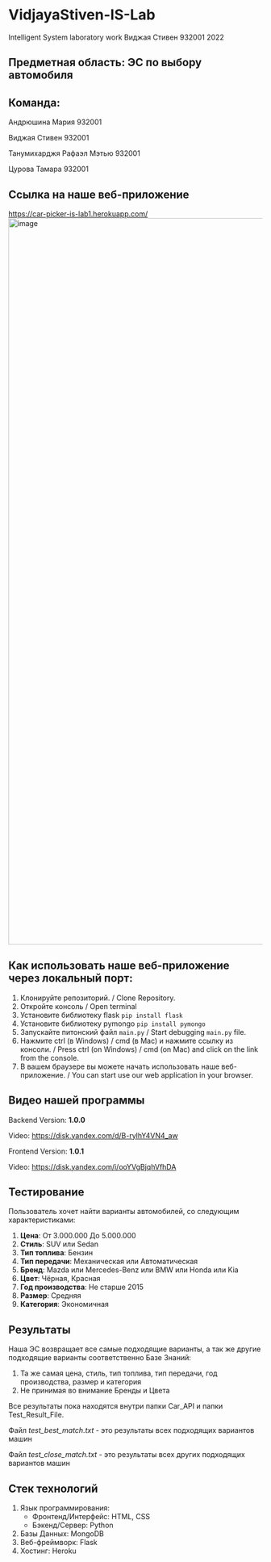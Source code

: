 # VidjayaStiven-IS-Lab
Intelligent System laboratory work
Виджая Стивен 932001 2022

## Предметная область: ЭС по выбору автомобиля
## Команда:
Андрюшина Мария 932001

Виджая Стивен 932001

Танумихарджя Рафаэл Мэтью 932001

Цурова Тамара 932001

## Ссылка на наше веб-приложение
https://car-picker-is-lab1.herokuapp.com/
<img width="1440" alt="image" src="https://user-images.githubusercontent.com/80201768/160152216-9704fcab-60c9-4fbd-a38f-c8824139f3bf.png">


## Как использовать наше веб-приложение через локальный порт:
1. Клонируйте репозиторий. / Clone Repository.
2. Откройте консоль / Open terminal
3. Установите библиотеку flask `pip install flask`
4. Установите библиотеку pymongo `pip install pymongo`
5. Запускайте питонский файл `main.py` / Start debugging `main.py` file.
6. Нажмите ctrl (в Windows) / cmd (в Mac) и нажмите ссылку из консоли. / Press ctrl (on Windows) / cmd (on Mac) and click on the link from the console.
7. В вашем браузере вы можете начать использовать наше веб-приложение. / You can start use our web application in your browser.

## Видео нашей программы
Backend Version: **1.0.0**

Video: https://disk.yandex.com/d/B-rylhY4VN4_aw

Frontend Version: **1.0.1**

Video: https://disk.yandex.com/i/ooYVgBjqhVfhDA

## Тестирование
Пользователь хочет найти варианты автомобилей, со следующим характеристиками:

1. **Цена**: От 3.000.000 До 5.000.000
2. **Стиль**: SUV или Sedan
3. **Тип топлива**: Бензин
4. **Тип передачи**: Механическая или Автоматическая
5. **Бренд**: Mazda или Mercedes-Benz или BMW или Honda или Kia
6. **Цвет**: Чёрная, Красная
7. **Год производства**: Не старше 2015
8. **Размер**: Средняя
9. **Категория**: Экономичная

## Результаты
Наша ЭС возвращает все самые подходящие варианты, а так же другие подходящие варианты соответственно Базе Знаний: 

1. Та же самая цена, стиль, тип топлива, тип передачи, год производства, размер и категория
2. Не принимая во внимание Бренды и Цвета

Все результаты пока находятся внутри папки Car_API и папки Test_Result_File.

Файл *test_best_match.txt* - это результаты всех подходящих вариантов машин

Файл *test_close_match.txt* - это результаты всех других подходящих вариантов машин

## Стек технологий
1. Язык программирования: 
   * Фронтенд/Интерфейс: HTML, CSS
   * Бэкенд/Сервер: Python
2. Базы Данных: MongoDB
3. Веб-фреймворк: Flask
4. Хостинг: Heroku